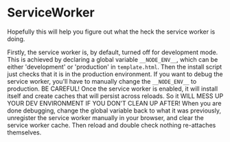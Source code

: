 # ServiceWorker
Hopefully this will help you figure out what the heck the service worker is doing.

Firstly, the service worker is, by default, turned off for development mode. This is achieved by declaring a global variable `__NODE_ENV__`, which can be either 'development' or 'production' in `template.html`. Then the install script just checks that it is in the production environment. If you want to debug the service worker, you'll have to manually change the `__NODE_ENV__` to production. BE CAREFUL! Once the service worker is enabled, it will install itself and create caches that will persist across reloads. So it WILL MESS UP YOUR DEV ENVIRONMENT IF YOU DON'T CLEAN UP AFTER! When you are done debugging, change the global variable back to what it was previously, unregister the service worker manually in your browser, and clear the service worker cache. Then reload and double check nothing re-attaches themselves.